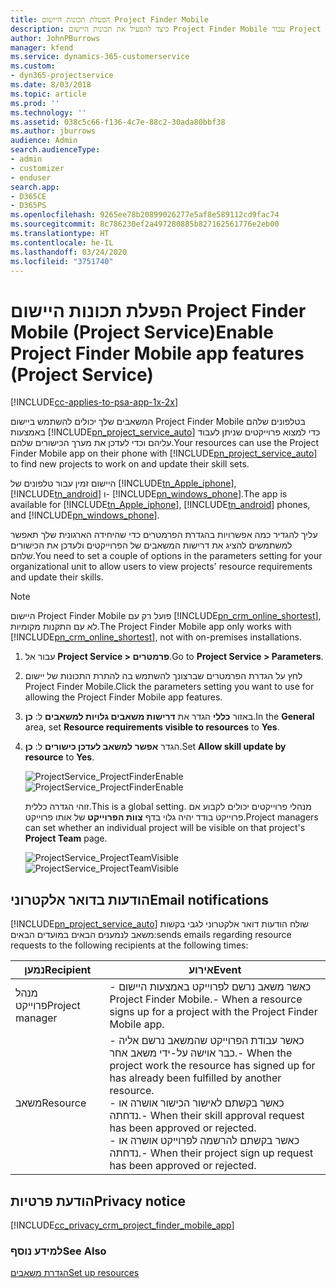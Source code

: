 ```yaml
---
title: הפעלת תכונות היישום Project Finder Mobile‏
description: כיצד להפעיל את תכונות היישום Project Finder Mobile עבור Project Service
author: JohnPBurrows
manager: kfend
ms.service: dynamics-365-customerservice
ms.custom:
- dyn365-projectservice
ms.date: 8/03/2018
ms.topic: article
ms.prod: ''
ms.technology: ''
ms.assetid: 038c5c66-f136-4c7e-88c2-30ada80bbf38
ms.author: jburrows
audience: Admin
search.audienceType:
- admin
- customizer
- enduser
search.app:
- D365CE
- D365PS
ms.openlocfilehash: 9265ee78b20899026277e5af8e589112cd9fac74
ms.sourcegitcommit: 8c786230ef2a497280885b827162561776e2eb00
ms.translationtype: HT
ms.contentlocale: he-IL
ms.lasthandoff: 03/24/2020
ms.locfileid: "3751740"
---
```

# <a name="enable-project-finder-mobile-app-features-project-service"></a><span data-ttu-id="7092e-103">הפעלת תכונות היישום Project Finder Mobile‏ (Project Service)</span><span class="sxs-lookup"><span data-stu-id="7092e-103">Enable Project Finder Mobile app features (Project Service)</span></span>

[!INCLUDE[cc-applies-to-psa-app-1x-2x](../includes/cc-applies-to-psa-app-1x-2x.md)]

<span data-ttu-id="7092e-104">המשאבים שלך יכולים להשתמש ביישום Project Finder Mobile בטלפונים שלהם באמצעות [!INCLUDE[pn_project_service_auto](../includes/pn-project-service-auto.md)] כדי למצוא פרוייקטים שניתן לעבוד עליהם וכדי לעדכן את מערך הכישורים שלהם.</span><span class="sxs-lookup"><span data-stu-id="7092e-104">Your resources can use the Project Finder Mobile app on their phone with [!INCLUDE[pn_project_service_auto](../includes/pn-project-service-auto.md)] to find new projects to work on and update their skill sets.</span></span>  
  
 <span data-ttu-id="7092e-105">היישום זמין עבור טלפונים של [!INCLUDE[tn_Apple_iphone](../includes/tn-apple-iphone.md)], [!INCLUDE[tn_android](../includes/tn-android.md)] ו- [!INCLUDE[pn_windows_phone](../includes/pn-windows-phone.md)].</span><span class="sxs-lookup"><span data-stu-id="7092e-105">The app is available for [!INCLUDE[tn_Apple_iphone](../includes/tn-apple-iphone.md)], [!INCLUDE[tn_android](../includes/tn-android.md)] phones, and [!INCLUDE[pn_windows_phone](../includes/pn-windows-phone.md)].</span></span>  
  
 <span data-ttu-id="7092e-106">עליך להגדיר כמה אפשרויות בהגדרת הפרמטרים כדי שהיחידה הארגונית שלך תאפשר למשתמשים להציג את דרישות המשאבים של הפרוייקטים ולעדכן את הכישורים שלהם.</span><span class="sxs-lookup"><span data-stu-id="7092e-106">You need to set a couple of options in the parameters setting for your organizational unit to allow users to view projects' resource requirements and update their skills.</span></span>  
  
> [!NOTE]
>  <span data-ttu-id="7092e-107">היישום Project Finder Mobile פועל רק עם [!INCLUDE[pn_crm_online_shortest](../includes/pn-crm-online-shortest.md)], לא עם התקנות מקומיות.</span><span class="sxs-lookup"><span data-stu-id="7092e-107">The Project Finder Mobile app only works with [!INCLUDE[pn_crm_online_shortest](../includes/pn-crm-online-shortest.md)], not with on-premises installations.</span></span>  
  
1. <span data-ttu-id="7092e-108">עבור אל **Project Service > פרמטרים**.</span><span class="sxs-lookup"><span data-stu-id="7092e-108">Go to **Project Service > Parameters**.</span></span>  
  
2. <span data-ttu-id="7092e-109">לחץ על הגדרת הפרמטרים שברצונך להשתמש בה להתרת התכונות של יישום Project Finder Mobile.</span><span class="sxs-lookup"><span data-stu-id="7092e-109">Click the parameters setting you want to use for allowing the Project Finder Mobile app features.</span></span>  
  
3. <span data-ttu-id="7092e-110">באזור **כללי** הגדר את **‏‫דרישות משאבים גלויות למשאבים‬** ל: **כן**.</span><span class="sxs-lookup"><span data-stu-id="7092e-110">In the **General** area, set **Resource requirements visible to resources** to **Yes**.</span></span>  
  
4. <span data-ttu-id="7092e-111">הגדר **אפשר למשאב לעדכן כישורים** ל: **כן**.</span><span class="sxs-lookup"><span data-stu-id="7092e-111">Set **Allow skill update by resource** to **Yes**.</span></span>  
  
   <span data-ttu-id="7092e-112">![ProjectService_ProjectFinderEnable](../project-service/media/project-service-project-finder-enable.png "ProjectService_ProjectFinderEnable")</span><span class="sxs-lookup"><span data-stu-id="7092e-112">![ProjectService_ProjectFinderEnable](../project-service/media/project-service-project-finder-enable.png "ProjectService_ProjectFinderEnable")</span></span>  
  
   <span data-ttu-id="7092e-113">זוהי הגדרה כללית.</span><span class="sxs-lookup"><span data-stu-id="7092e-113">This is a global setting.</span></span> <span data-ttu-id="7092e-114">מנהלי פרוייקטים יכולים לקבוע אם פרוייקט בודד יהיה גלוי בדף **צוות הפרוייקט** של אותו פרוייקט.</span><span class="sxs-lookup"><span data-stu-id="7092e-114">Project managers can set whether an individual project will be visible on that project's **Project Team** page.</span></span>  
  
   <span data-ttu-id="7092e-115">![ProjectService_ProjectTeamVisible](../project-service/media/project-service-project-team-visible.png "ProjectService_ProjectTeamVisible")</span><span class="sxs-lookup"><span data-stu-id="7092e-115">![ProjectService_ProjectTeamVisible](../project-service/media/project-service-project-team-visible.png "ProjectService_ProjectTeamVisible")</span></span>  
  
## <a name="email-notifications"></a><span data-ttu-id="7092e-116">הודעות בדואר אלקטרוני</span><span class="sxs-lookup"><span data-stu-id="7092e-116">Email notifications</span></span>  
 [!INCLUDE[pn_project_service_auto](../includes/pn-project-service-auto.md)] <span data-ttu-id="7092e-117">שולח הודעות דואר אלקטרוני לגבי בקשות משאב לנמענים הבאים במועדים הבאים:</span><span class="sxs-lookup"><span data-stu-id="7092e-117">sends emails regarding resource requests to the following recipients at the following times:</span></span>  
  
|<span data-ttu-id="7092e-118">נמען</span><span class="sxs-lookup"><span data-stu-id="7092e-118">Recipient</span></span>|<span data-ttu-id="7092e-119">אירוע</span><span class="sxs-lookup"><span data-stu-id="7092e-119">Event</span></span>|  
|---------------|-----------|  
|<span data-ttu-id="7092e-120">מנהל פרוייקט</span><span class="sxs-lookup"><span data-stu-id="7092e-120">Project manager</span></span>|<span data-ttu-id="7092e-121">- כאשר משאב נרשם לפרוייקט באמצעות היישום Project Finder Mobile.</span><span class="sxs-lookup"><span data-stu-id="7092e-121">-   When a resource signs up for a project with the Project Finder Mobile app.</span></span>|  
|<span data-ttu-id="7092e-122">משאב</span><span class="sxs-lookup"><span data-stu-id="7092e-122">Resource</span></span>|<span data-ttu-id="7092e-123">- כאשר עבודת הפרוייקט שהמשאב נרשם אליה כבר אוישה על-ידי משאב אחר.</span><span class="sxs-lookup"><span data-stu-id="7092e-123">-   When the project work the resource has signed up for has already been fulfilled by another resource.</span></span><br /><span data-ttu-id="7092e-124">- כאשר בקשתם לאישור הכישור אושרה או נדחתה.</span><span class="sxs-lookup"><span data-stu-id="7092e-124">-   When their skill approval request has been approved or rejected.</span></span><br /><span data-ttu-id="7092e-125">- כאשר בקשתם להרשמה לפרוייקט אושרה או נדחתה.</span><span class="sxs-lookup"><span data-stu-id="7092e-125">-   When their project sign up request has been approved or rejected.</span></span>|  
  
## <a name="privacy-notice"></a><span data-ttu-id="7092e-126">הודעת פרטיות</span><span class="sxs-lookup"><span data-stu-id="7092e-126">Privacy notice</span></span>  
 [!INCLUDE[cc_privacy_crm_project_finder_mobile_app](../includes/cc-privacy-crm-project-finder-mobile-app.md)]  
  
### <a name="see-also"></a><span data-ttu-id="7092e-127">למידע נוסף</span><span class="sxs-lookup"><span data-stu-id="7092e-127">See Also</span></span>  
 [<span data-ttu-id="7092e-128">הגדרת משאבים</span><span class="sxs-lookup"><span data-stu-id="7092e-128">Set up resources</span></span>](../project-service/set-up-resources.md)
